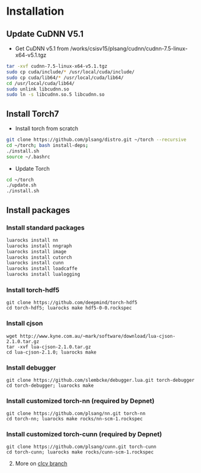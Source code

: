# Installation

## Update CuDNN V5.1
  - Get CuDNN v5.1 from /works/csisv15/plsang/cudnn/cudnn-7.5-linux-x64-v5.1.tgz
    
  ```bash
  tar -xvf cudnn-7.5-linux-x64-v5.1.tgz
  sudo cp cuda/include/* /usr/local/cuda/include/
  sudo cp cuda/lib64/* /usr/local/cuda/lib64/
  cd /usr/local/cuda/lib64/
  sudo unlink libcudnn.so
  sudo ln -s libcudnn.so.5 libcudnn.so
  ```
  
## Install Torch7
  - Install torch from scratch
  
  ```bash
  git clone https://github.com/plsang/distro.git ~/torch --recursive
  cd ~/torch; bash install-deps;
  ./install.sh
  source ~/.bashrc
  ```
  - Update Torch
  
  ```bash
  cd ~/torch
  ./update.sh
  ./install.sh
  ```
  
## Install packages

### Install standard packages

  ```bash
  luarocks install nn
  luarocks install nngraph
  luarocks install image
  luarocks install cutorch
  luarocks install cunn
  luarocks install loadcaffe
  luarocks install lualogging
  ```
### Install torch-hdf5
  ```
  git clone https://github.com/deepmind/torch-hdf5
  cd torch-hdf5; luarocks make hdf5-0-0.rockspec
  ```
### Install cjson
  ```
  wget http://www.kyne.com.au/~mark/software/download/lua-cjson-2.1.0.tar.gz
  tar -xvf lua-cjson-2.1.0.tar.gz
  cd lua-cjson-2.1.0; luarocks make
  ```
### Install debugger 
  ```
  git clone https://github.com/slembcke/debugger.lua.git torch-debugger
  cd torch-debugger; luarocks make
  ```
### Install customized torch-nn (required by Depnet)
  ```
  git clone https://github.com/plsang/nn.git torch-nn
  cd torch-nn; luarocks make rocks/nn-scm-1.rockspec
  ```
### Install customized torch-cunn (required by Depnet)
  ```
  git clone https://github.com/plsang/cunn.git torch-cunn
  cd torch-cunn; luarocks make rocks/cunn-scm-1.rockspec
  ```
  
2. More on [clcv branch](https://github.com/mynlp/depnet/tree/clcv)
